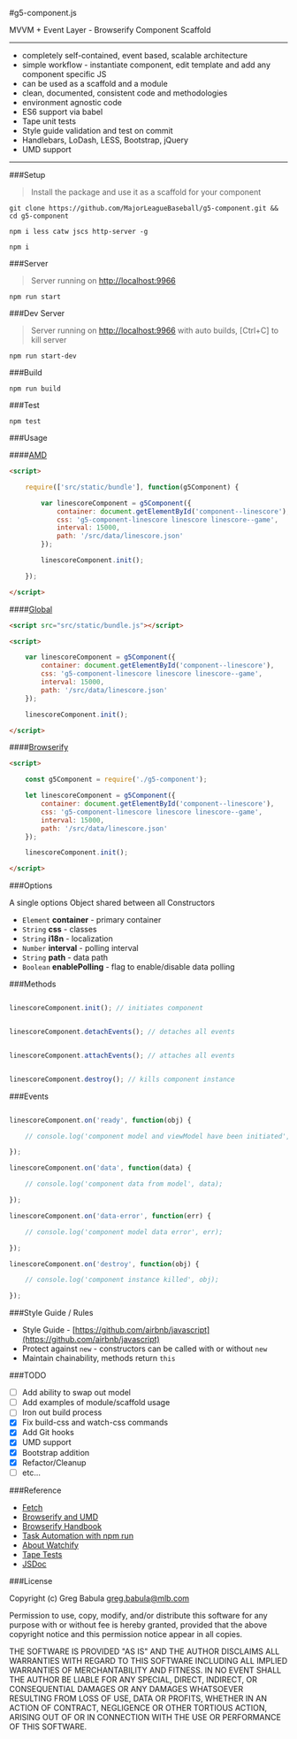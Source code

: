 #g5-component.js

MVVM + Event Layer - Browserify Component Scaffold

---

* completely self-contained, event based, scalable architecture
* simple workflow - instantiate component, edit template and add any component specific JS
* can be used as a scaffold and a module
* clean, documented, consistent code and methodologies
* environment agnostic code
* ES6 support via babel
* Tape unit tests
* Style guide validation and test on commit
* Handlebars, LoDash, LESS, Bootstrap, jQuery
* UMD support

---

###Setup

> Install the package and use it as a scaffold for your component

```
git clone https://github.com/MajorLeagueBaseball/g5-component.git && cd g5-component
```

```
npm i less catw jscs http-server -g
```

```
npm i
```

###Server

> Server running on [http://localhost:9966](http://localhost:9966)

```
npm run start
```

###Dev Server

> Server running on [http://localhost:9966](http://localhost:9966) with auto builds, [Ctrl+C] to kill server

```
npm run start-dev
```

###Build

```
npm run build
```

###Test

```
npm test
```

###Usage

####[AMD](https://github.com/MajorLeagueBaseball/g5-component/blob/master/example/index-amd.html)

```html
<script>

    require(['src/static/bundle'], function(g5Component) {

        var linescoreComponent = g5Component({
            container: document.getElementById('component--linescore'),
            css: 'g5-component-linescore linescore linescore--game',
            interval: 15000,
            path: '/src/data/linescore.json'
        });

        linescoreComponent.init();

    });

</script>
```

####[Global](https://github.com/MajorLeagueBaseball/g5-component/blob/master/example/index-global.html)

```html
<script src="src/static/bundle.js"></script>

<script>

    var linescoreComponent = g5Component({
        container: document.getElementById('component--linescore'),
        css: 'g5-component-linescore linescore linescore--game',
        interval: 15000,
        path: '/src/data/linescore.json'
    });

    linescoreComponent.init();

</script>
```

####[Browserify](https://github.com/MajorLeagueBaseball/g5-component/blob/master/src/scripts/index.js)

```html
<script>

    const g5Component = require('./g5-component');

    let linescoreComponent = g5Component({
        container: document.getElementById('component--linescore'),
        css: 'g5-component-linescore linescore linescore--game',
        interval: 15000,
        path: '/src/data/linescore.json'
    });

    linescoreComponent.init();

</script>
```

###Options

A single options Object shared between all Constructors

* `Element` __container__ - primary container
* `String` __css__ - classes
* `String` __i18n__ - localization
* `Number` __interval__ - polling interval
* `String` __path__ - data path
* `Boolean` __enablePolling__ - flag to enable/disable data polling

###Methods

```js

linescoreComponent.init(); // initiates component
```

```js

linescoreComponent.detachEvents(); // detaches all events
```

```js

linescoreComponent.attachEvents(); // attaches all events
```

```js

linescoreComponent.destroy(); // kills component instance
```

###Events

```js

linescoreComponent.on('ready', function(obj) {

    // console.log('component model and viewModel have been initiated', obj);

});

linescoreComponent.on('data', function(data) {

    // console.log('component data from model', data);

});

linescoreComponent.on('data-error', function(err) {

    // console.log('component model data error', err);

});

linescoreComponent.on('destroy', function(obj) {

    // console.log('component instance killed', obj);

});
```

###Style Guide / Rules

* Style Guide - [https://github.com/airbnb/javascript](https://github.com/airbnb/javascript)
* Protect against `new` - constructors can be called with or without `new`
* Maintain chainability, methods return `this`

###TODO

- [ ] Add ability to swap out model
- [ ] Add examples of module/scaffold usage
- [ ] Iron out build process
- [x] Fix build-css and watch-css commands
- [x] Add Git hooks
- [x] UMD support
- [x] Bootstrap addition
- [x] Refactor/Cleanup
- [ ] etc...

###Reference

* [Fetch](https://fetch.spec.whatwg.org/)
* [Browserify and UMD](http://dontkry.com/posts/code/browserify-and-the-universal-module-definition.html)
* [Browserify Handbook](https://github.com/substack/browserify-handbook)
* [Task Automation with npm run](http://substack.net/task_automation_with_npm_run)
* [About Watchify](https://github.com/substack/watchify)
* [Tape Tests](https://github.com/substack/tape)
* [JSDoc](http://usejsdoc.org/)

###License

Copyright (c) Greg Babula <greg.babula@mlb.com>

Permission to use, copy, modify, and/or distribute this software for any purpose with or without fee is hereby granted, provided that the above copyright notice and this permission notice appear in all copies.

THE SOFTWARE IS PROVIDED "AS IS" AND THE AUTHOR DISCLAIMS ALL WARRANTIES WITH REGARD TO THIS SOFTWARE INCLUDING ALL IMPLIED WARRANTIES OF MERCHANTABILITY AND FITNESS. IN NO EVENT SHALL THE AUTHOR BE LIABLE FOR ANY SPECIAL, DIRECT, INDIRECT, OR CONSEQUENTIAL DAMAGES OR ANY DAMAGES WHATSOEVER RESULTING FROM LOSS OF USE, DATA OR PROFITS, WHETHER IN AN ACTION OF CONTRACT, NEGLIGENCE OR OTHER TORTIOUS ACTION, ARISING OUT OF OR IN CONNECTION WITH THE USE OR PERFORMANCE OF THIS SOFTWARE.
